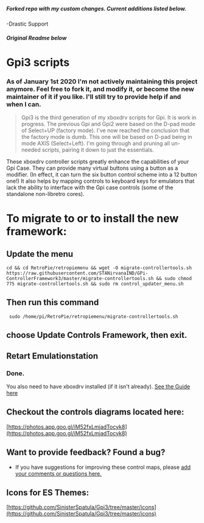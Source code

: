 ##### Forked repo with my custom changes.  Current additions listed below.  
-Drastic Support


##### Original Readme below

# Gpi3 scripts

### As of January 1st 2020 I'm not actively maintaining this project anymore.  Feel free to fork it, and modify it, or become the new maintainer of it if you like.  I'll still try to provide help if and when I can.

> Gpi3 is the third generation of my xboxdrv scripts for Gpi.  It is work in progress.  The previous Gpi and Gpi2 were based on the D-pad mode of Select+UP (factory mode).  I've now reached the conclusion that the factory mode is dumb.  This one will be based on D-pad being in mode AXIS (Select+Left).  I'm going through and pruning all un-needed scripts, pairing it down to just the essentials.

These xboxdrv controller scripts greatly enhance the capabilities of your Gpi Case.  They can provide many virtual buttons using a button as a modifier.  (In effect, it can turn the six button control scheme into a 12 button one!)  It also helps by mapping controls to keyboard keys for emulators that lack the ability to interface with the Gpi case controls (some of the standalone non-libretro cores).

# To migrate to or to install the new framework:

## Update the menu

```shell
cd && cd RetroPie/retropiemenu && wget -O migrate-controllertools.sh  https://raw.githubusercontent.com/STANirvanaIND/GPi-ControllerFramework3/master/migrate-controllertools.sh && sudo chmod 775 migrate-controllertools.sh && sudo rm control_updater_menu.sh
```

## Then run this command

```shell
 sudo /home/pi/RetroPie/retropiemenu/migrate-controllertools.sh
```
## choose Update Controls Framework, then exit.

## Retart Emulationstation

### Done.

You also need to have xboxdrv installed (if it isn't already).  [See the Guide here](https://sinisterspatula.github.io/RetroflagGpiGuides/Controls_Updater_Menu)

## Checkout the controls diagrams located here:
[https://photos.app.goo.gl/iM52fxLmjadTocyk8](https://photos.app.goo.gl/iM52fxLmjadTocyk8)


## Want to provide feedback?  Found a bug?

* If you have suggestions for improving these control maps, please [add your comments or questions here.](https://github.com/SinisterSpatula/Gpi3/issues/)

## Icons for ES Themes:
[https://github.com/SinisterSpatula/Gpi3/tree/master/icons](https://github.com/SinisterSpatula/Gpi3/tree/master/icons)

